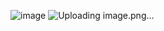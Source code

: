 ![image](https://github.com/LuvU3OOO/sheepAi/assets/130266478/f12fce22-74c0-496c-9125-cb4d09f7e4ac)
![Uploading image.png…]()
